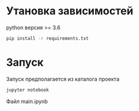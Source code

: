 # Утановка зависимостей

python версия >= 3.6

```bash
pip install -r requirements.txt
```

# Запуск
Запуск предполагается из каталога проекта

```bash
jupyter notebook
```

Файл main.ipynb
